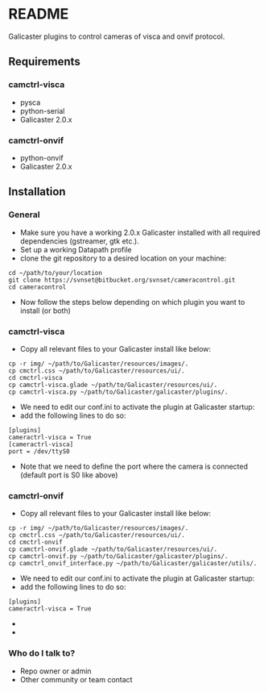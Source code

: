 # README #

Galicaster plugins to control cameras of visca and onvif protocol.

## Requirements ##
### camctrl-visca ###
* pysca
* python-serial
* Galicaster 2.0.x
### camctrl-onvif ###
* python-onvif
* Galicaster 2.0.x


## Installation ##
### General ###
* Make sure you have a working 2.0.x Galicaster installed with all required dependencies (gstreamer, gtk etc.).
* Set up a working Datapath profile
* clone the git repository to a desired location on your machine:

```
cd ~/path/to/your/location
git clone https://svnset@bitbucket.org/svnset/cameracontrol.git
cd cameracontrol
```
* Now follow the steps below depending on which plugin you want to install (or both)
### camctrl-visca ###
* Copy all relevant files to your Galicaster install like below:
```
cp -r img/ ~/path/to/Galicaster/resources/images/.
cp cmctrl.css ~/path/to/Galicaster/resources/ui/.
cd cmctrl-visca
cp camctrl-visca.glade ~/path/to/Galicaster/resources/ui/.
cp camctrl-visca.py ~/path/to/Galicaster/galicaster/plugins/.

```
* We need to edit our conf.ini to activate the plugin at Galicaster startup:
* add the following lines to do so:
```
[plugins]
cameractrl-visca = True
[cameractrl-visca]
port = /dev/ttyS0
```
* Note that we need to define the port where the camera is connected (default port is S0 like above)
### camctrl-onvif ###
* Copy all relevant files to your Galicaster install like below:
```
cp -r img/ ~/path/to/Galicaster/resources/images/.
cp cmctrl.css ~/path/to/Galicaster/resources/ui/.
cd cmctrl-onvif
cp camctrl-onvif.glade ~/path/to/Galicaster/resources/ui/.
cp camctrl-onvif.py ~/path/to/Galicaster/galicaster/plugins/.
cp camctrl_onvif_interface.py ~/path/to/Galicaster/galicaster/utils/.

```
* We need to edit our conf.ini to activate the plugin at Galicaster startup:
* add the following lines to do so:
```
[plugins]
cameractrl-visca = True
```
*
*


### Who do I talk to? ###

* Repo owner or admin
* Other community or team contact